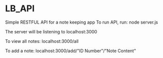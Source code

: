 # LB_API
Simple RESTFUL API for a note keeping app
To run API, run: node server.js

The server will be listening to localhost:3000

To view all notes:
localhost:3000/all

To add a note:
localhost:3000/add/"ID Number"/"Note Content"
